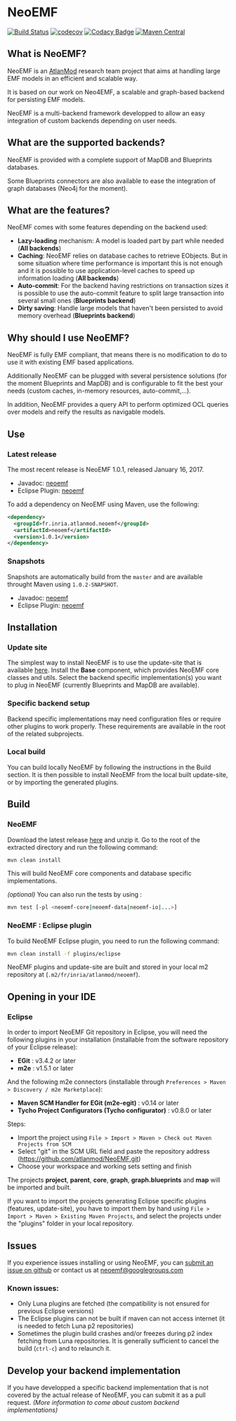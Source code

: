 NeoEMF
======
[![Build Status](https://travis-ci.org/atlanmod/NeoEMF.svg?branch=master)](https://travis-ci.org/atlanmod/NeoEMF) [![codecov](https://codecov.io/gh/atlanmod/NeoEMF/branch/master/graph/badge.svg)](https://codecov.io/gh/atlanmod/NeoEMF) [![Codacy Badge](https://api.codacy.com/project/badge/Grade/09db963ce9104e7f9bbf87c11057d75b)](https://www.codacy.com/app/atlanmod/NeoEMF?utm_source=github.com&amp;utm_medium=referral&amp;utm_content=atlanmod/NeoEMF&amp;utm_campaign=Badge_Grade) [![Maven Central](https://maven-badges.herokuapp.com/maven-central/fr.inria.atlanmod.neoemf/neoemf/badge.svg)](https://maven-badges.herokuapp.com/maven-central/fr.inria.atlanmod.neoemf/neoemf)

## What is NeoEMF?

NeoEMF is an [AtlanMod](http://www.emn.fr/z-info/atlanmod/index.php/Main_Page) research team project that aims at handling large EMF models in an efficient and scalable way.

It is based on our work on Neo4EMF, a scalable and graph-based backend for persisting EMF models.

NeoEMF is a multi-backend framework developped to allow an easy integration of custom backends depending on user needs.

## What are the supported backends?

NeoEMF is provided with a complete support of MapDB and Blueprints databases.

Some Blueprints connectors are also available to ease the integration of graph databases (Neo4j for the moment).

## What are the features?

NeoEMF comes with some features depending on the backend used:

- __Lazy-loading__ mechanism: A model is loaded part by part while needed (**All backends**)
- __Caching__: NeoEMF relies on database caches to retrieve EObjects. But in some situation where time performance is important this is not enough and it is possible to use application-level caches to speed up 
information loading (**All backends**)
- __Auto-commit__: For the backend having restrictions on transaction sizes it is possible to use the auto-commit feature to split large transaction into several small ones (**Blueprints backend**)
- __Dirty saving__: Handle large models that haven't been persisted to avoid memory overhead (**Blueprints backend**)

## Why should I use NeoEMF?

NeoEMF is fully EMF compliant, that means there is no modification to do to use it with existing EMF based applications.

Additionally NeoEMF can be plugged with several persistence solutions (for the moment Blueprints and MapDB) and is configurable to fit the best your needs (custom caches, in-memory resources, auto-commit,...).

In addition, NeoEMF provides a query API to perform optimized OCL queries over models and reify the results as navigable models.

## Use

### Latest release

The most recent release is NeoEMF 1.0.1, released January 16, 2017.
- Javadoc: [neoemf](https://atlanmod.github.io/NeoEMF/releases/latest/doc/)
- Eclipse Plugin: [neoemf](https://atlanmod.github.io/NeoEMF/releases/latest/plugin/)

To add a dependency on NeoEMF using Maven, use the following:
```xml
<dependency>
  <groupId>fr.inria.atlanmod.neoemf</groupId>
  <artifactId>neoemf</artifactId>
  <version>1.0.1</version>
</dependency>
```

### Snapshots

Snapshots are automatically build from the `master` and are available throught Maven using `1.0.2-SNAPSHOT`.
- Javadoc: [neoemf](https://atlanmod.github.io/NeoEMF/releases/snapshot/doc/)
- Eclipse Plugin: [neoemf](https://atlanmod.github.io/NeoEMF/releases/snapshot/plugin/)

## Installation

### Update site
The simplest way to install NeoEMF is to use the update-site that is available [here](https://atlanmod.github.io/NeoEMF/releases/latest/plugin/).
Install the **Base** component, which provides NeoEMF core classes and utils.
Select the backend specific implementation(s) you want to plug in NeoEMF (currently Blueprints and MapDB are available).

### Specific backend setup
Backend specific implementations may need configuration files or require other plugins to work properly.
These requirements are available in the root of the related subprojects.

### Local build
You can build locally NeoEMF by following the instructions in the Build section.
It is then possible to install NeoEMF from the local built update-site, or by importing the generated plugins.

## Build

### NeoEMF
Download the latest release [here](https://github.com/atlanmod/NeoEMF/releases/latest) and unzip it.
Go to the root of the extracted directory and run the following command:
```bash
mvn clean install
```
This will build NeoEMF core components and database specific implementations.

_(optional)_ You can also run the tests by using :
```bash
mvn test [-pl <neoemf-core|neoemf-data|neoemf-io|...>]
```
### NeoEMF : Eclipse plugin
To build NeoEMF Eclipse plugin, you need to run the following command:
```bash
mvn clean install -f plugins/eclipse
```
NeoEMF plugins and update-site are built and stored in your local m2 repository at (`.m2/fr/inria/atlanmod/neoemf`).

## Opening in your IDE

### Eclipse
In order to import NeoEMF Git repository in Eclipse, you will need the following plugins in your installation (installable from the software repository of your Eclipse release):

 - __EGit__ : v3.4.2 or later
 - __m2e__ : v1.5.1 or later

And the following m2e connectors (installable through `Preferences > Maven > Discovery / m2e Marketplace`):

 - __Maven SCM Handler for EGit (m2e-egit)__ : v0.14 or later
 - __Tycho Project Configurators (Tycho configurator)__ : v0.8.0 or later

Steps:

 - Import the project using `File > Import > Maven > Check out Maven Projects from SCM`
 - Select "git" in the SCM URL field and paste the repository address (https://github.com/atlanmod/NeoEMF.git)
 - Choose your workspace and working sets setting and finish

The projects **project**, **parent**, **core**, **graph**, **graph.blueprints** and **map** will be imported and built.

If you want to import the projects generating Eclipse specific plugins (features, update-site), you have to import them by
hand using `File > Import > Maven > Existing Maven Projects`, and select the projects under the "plugins" folder in your local repository.

## Issues

If you experience issues installing or using NeoEMF, you can [submit an issue on github](https://github.com/atlanmod/NeoEMF/issues) or contact us at neoemf@googlegroups.com

### Known issues:
 - Only Luna plugins are fetched (the compatibility is not ensured for previous Eclipse versions)
 - The Eclipse plugins can not be built if maven can not access internet (it is needed to fetch Luna p2 repositories) 
 - Sometimes the plugin build crashes and/or freezes during p2 index fetching from Luna repositories. It is generally sufficient to cancel the build (`ctrl-c`) and to relaunch it.

## Develop your backend implementation
If you have developped a specific backend implementation that is not covered by the actual release of NeoEMF, you can submit it as a pull request. _(More information to come about custom backend implementations)_
